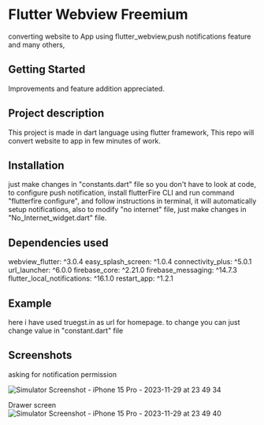 # Flutter Webview Freemium

converting website to App using flutter_webview,push notifications feature and many others,
## Getting Started
Improvements and feature addition appreciated.

## Project description
This project is made in dart language using flutter framework, This repo will convert website to app in few minutes of work.

## Installation 
just make changes in "constants.dart" file so you don't have to look at code,
to configure push notification, install flutterFire CLI and run command "flutterfire configure", and follow instructions in terminal, it will automatically setup notifications,
also to modify "no internet" file, just make changes in "No_Internet_widget.dart" file.

## Dependencies used

webview_flutter: ^3.0.4
  easy_splash_screen: ^1.0.4
  connectivity_plus: ^5.0.1
  url_launcher: ^6.0.0
  firebase_core: ^2.21.0
  firebase_messaging: ^14.7.3
  flutter_local_notifications: ^16.1.0
  restart_app: ^1.2.1

## Example 
here i have used truegst.in as url for homepage. to change you can just change value in "constant.dart" file

## Screenshots
asking for notification permission

![Simulator Screenshot - iPhone 15 Pro - 2023-11-29 at 23 49 34](https://github.com/RamG222/webview/assets/109546887/4edfb216-b888-4925-a34e-2cfd492f834f)

Drawer screen
![Simulator Screenshot - iPhone 15 Pro - 2023-11-29 at 23 49 40](https://github.com/RamG222/webview/assets/109546887/008519ae-c1da-4e84-a780-7a1b0b04e466)



